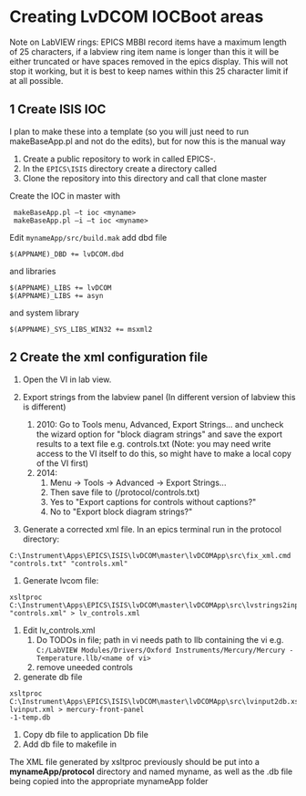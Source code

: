 # Creating LvDCOM IOCBoot areas

Note on LabVIEW rings: EPICS MBBI record items have a maximum length of 25 characters, if a labview ring item name is longer than this it will be either truncated or have spaces removed in the epics display. This will not stop it working, but it is best to keep names within this 25 character limit if at all possible.

## 1 Create ISIS IOC

I plan to make these into a template (so you will just need to run makeBaseApp.pl and not do the edits), but for now this is the manual way

1. Create a public repository to work in called EPICS-<device>.
1. In the `EPICS\ISIS` directory create a directory called <device>
1. Clone the repository into this directory and call that clone master

Create the IOC in master with

```
 makeBaseApp.pl –t ioc <myname>
 makeBaseApp.pl –i –t ioc <myname>
```

Edit `mynameApp/src/build.mak` add dbd file

```
$(APPNAME)_DBD += lvDCOM.dbd
```

and libraries

```
$(APPNAME)_LIBS += lvDCOM 
$(APPNAME)_LIBS += asyn
```

and system library 

```
$(APPNAME)_SYS_LIBS_WIN32 += msxml2
```

## 2 Create the xml configuration file

1. Open the VI in lab view.
1. Export strings from the labview panel (In different version of labview this is different)
     1. 2010:  Go to Tools menu, Advanced, Export Strings... and uncheck the wizard option for "block diagram strings" and save the export results to a text file e.g. controls.txt (Note: you may need write access to the VI itself to do this, so might have to make a local copy of the VI first)
     1. 2014: 
         1. Menu -> Tools -> Advanced -> Export Strings... 
         1. Then save file to (<device>/protocol/controls.txt)
         1. Yes to "Export captions for controls without captions?"
         1. No to "Export block diagram strings?"

1. Generate a corrected xml file. In an epics terminal run in the protocol directory:
```
C:\Instrument\Apps\EPICS\ISIS\lvDCOM\master\lvDCOMApp\src\fix_xml.cmd
"controls.txt" "controls.xml"
```
1. Generate lvcom file:
```
xsltproc C:\Instrument\Apps\EPICS\ISIS\lvDCOM\master\lvDCOMApp\src\lvstrings2input.xsl "controls.xml" > lv_controls.xml
```

1. Edit lv_controls.xml
    1. Do TODOs in file; path in vi needs path to llb containing the vi e.g. `C:/LabVIEW Modules/Drivers/Oxford Instruments/Mercury/Mercury - Temperature.llb/<name of vi>`
    1. remove uneeded controls
1. generate db file
```
xsltproc C:\Instrument\Apps\EPICS\ISIS\lvDCOM\master\lvDCOMApp\src\lvinput2db.xsl lvinput.xml > mercury-front-panel
-1-temp.db
```
1. Copy db file to application Db file
1. Add db file to makefile in

The XML file generated by xsltproc previously should be put into a **mynameApp/protocol** directory and named myname, as well as the .db file being copied into the appropriate mynameApp folder


